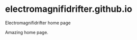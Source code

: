 # electromagnifidrifter.github.io
Electromagnifidrifter home page

Amazing home page.  

  
    
    
          
                
                                  
                  
            
  
          

  
  
    

        
  

    
    
    

  
  



    
  

  

  
    
  
  


    
    





    
  

  
  
  

  
  


     









  










